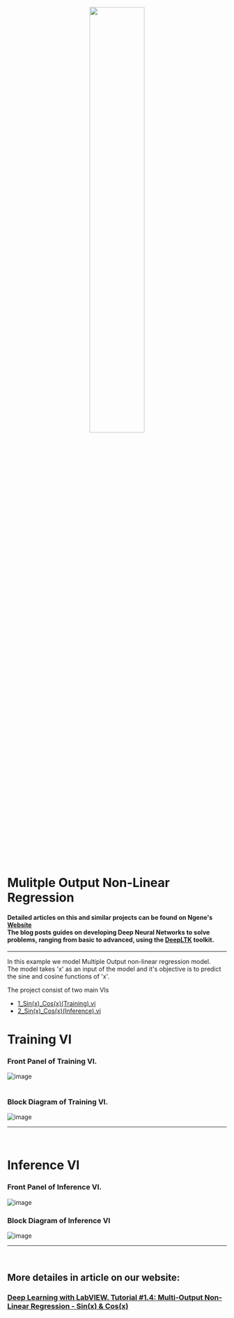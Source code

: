 <p align="center">
  <img src="https://github.com/user-attachments/assets/b1b0e87b-5adc-44fb-86fc-41058d7900bb" width="50%" />
</p>

# Mulitple Output Non-Linear Regression 


#### Detailed articles on this and similar projects can be found on Ngene's [Website](https://www.ngene.co/blog) <br/> The blog posts guides on developing Deep Neural Networks to solve problems, ranging from basic to advanced, using the [DeepLTK](https://www.ngene.co/deep-learning-toolkit-for-labview) toolkit.

----

In this example we model Multiple Output non-linear regression model.
<br/>
The model takes 'x' as an input of the model and it's objective is to predict the sine and cosine functions of 'x'.
<br/>

The project consist of two main VIs
- [1_Sin(x)_Cos(x)(Training).vi](#training-vi)
- [2_Sin(x)_Cos(x)(Inference).vi](#inference-vi)

# Training VI

### Front Panel of Training VI. <br/>

![image](https://github.com/ngenehub/deepltk_examples/assets/131282716/753fd94c-cd62-4cc7-a2d5-0b575ed0282b) <br/> <br/>

### Block Diagram of Training VI. <br/>

![image](https://github.com/ngenehub/deepltk_examples/assets/131282716/fc897eb7-9f8d-46c8-87d9-459d3be6486b)

----

<br/>

# Inference VI

### Front Panel of Inference VI. <br/>

![image](https://github.com/ngenehub/deepltk_examples/assets/131282716/6b0b8af2-64f8-410c-a5e6-6115d4c7571c)


### Block Diagram of Inference VI <br/>

![image](https://github.com/ngenehub/deepltk_examples/assets/131282716/eff6edb8-f931-44b1-b6c4-f49baa0879b1)


----

<br/>

## More detailes in article on our website:

### [Deep Learning with LabVIEW. Tutorial #1.4: Multi-Output Non-Linear Regression - Sin(x) & Cos(x)](https://www.ngene.co/post/deep-learning-with-labview-tutorial-1-4-multi-output-non-linear-regression-sin-x-cos-x)

